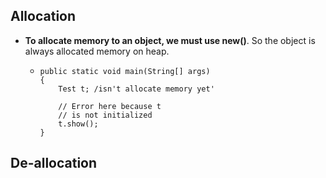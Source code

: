## Allocation
- **To allocate memory to an object, we must use new()**. So the object is always allocated memory on heap.
  - ```
    public static void main(String[] args)
    {
        Test t; /isn't allocate memory yet'
         
        // Error here because t
        // is not initialized
        t.show();
    }
    ```
    
## De-allocation